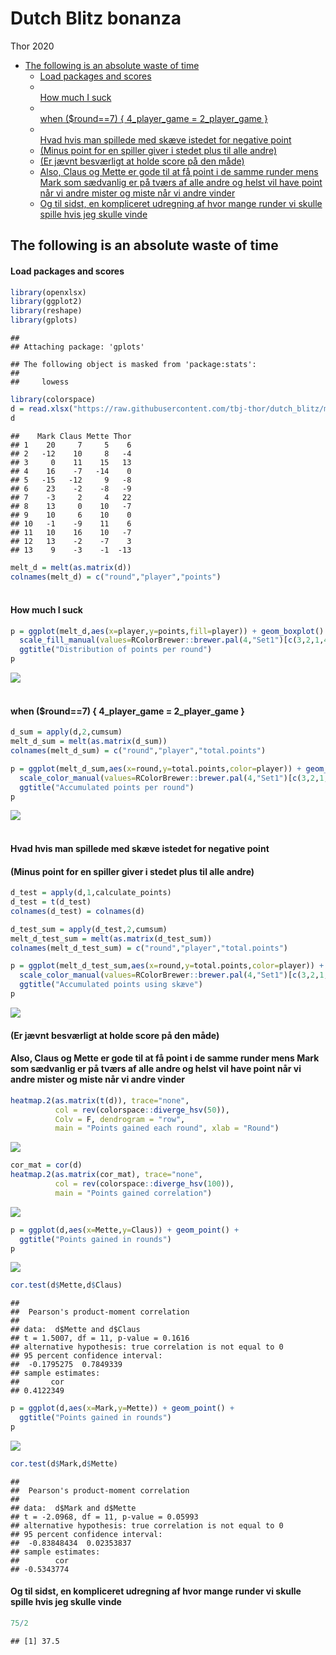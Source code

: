Dutch Blitz bonanza
================
Thor
2020

-   [The following is an absolute waste of time](#the-following-is-an-absolute-waste-of-time)
    -   [Load packages and scores](#load-packages-and-scores)
    -   [</br>How much I suck](#how-much-i-suck)
    -   [</br> when ($round==7) { 4\_player\_game = 2\_player\_game }](#when-round7-4_player_game-2_player_game)
    -   [</br>Hvad hvis man spillede med skæve istedet for negative point](#hvad-hvis-man-spillede-med-skæve-istedet-for-negative-point)
    -   [(Minus point for en spiller giver i stedet plus til alle andre)](#minus-point-for-en-spiller-giver-i-stedet-plus-til-alle-andre)
    -   [(Er jævnt besværligt at holde score på den måde)](#er-jævnt-besværligt-at-holde-score-på-den-måde)
    -   [Also, Claus og Mette er gode til at få point i de samme runder mens Mark som sædvanlig er på tværs af alle andre og helst vil have point når vi andre mister og miste når vi andre vinder](#also-claus-og-mette-er-gode-til-at-få-point-i-de-samme-runder-mens-mark-som-sædvanlig-er-på-tværs-af-alle-andre-og-helst-vil-have-point-når-vi-andre-mister-og-miste-når-vi-andre-vinder)
    -   [Og til sidst, en kompliceret udregning af hvor mange runder vi skulle spille hvis jeg skulle vinde](#og-til-sidst-en-kompliceret-udregning-af-hvor-mange-runder-vi-skulle-spille-hvis-jeg-skulle-vinde)

The following is an absolute waste of time
------------------------------------------

#### Load packages and scores

``` r
library(openxlsx)
library(ggplot2)
library(reshape)
library(gplots)
```

    ## 
    ## Attaching package: 'gplots'

    ## The following object is masked from 'package:stats':
    ## 
    ##     lowess

``` r
library(colorspace)
d = read.xlsx("https://raw.githubusercontent.com/tbj-thor/dutch_blitz/master/dutch_blitz.xlsx",colNames = T)
d
```

    ##    Mark Claus Mette Thor
    ## 1    20     7     5    6
    ## 2   -12    10     8   -4
    ## 3     0    11    15   13
    ## 4    16    -7   -14    0
    ## 5   -15   -12     9   -8
    ## 6    23    -2    -8   -9
    ## 7    -3     2     4   22
    ## 8    13     0    10   -7
    ## 9    10     6    10    0
    ## 10   -1    -9    11    6
    ## 11   10    16    10   -7
    ## 12   13    -2    -7    3
    ## 13    9    -3    -1  -13

``` r
melt_d = melt(as.matrix(d))
colnames(melt_d) = c("round","player","points")
```

#### </br>How much I suck

``` r
p = ggplot(melt_d,aes(x=player,y=points,fill=player)) + geom_boxplot() + 
  scale_fill_manual(values=RColorBrewer::brewer.pal(4,"Set1")[c(3,2,1,4)]) +
  ggtitle("Distribution of points per round")
p
```

![](dutch_blitz_files/figure-markdown_github/unnamed-chunk-2-1.png)

#### </br> when ($round==7) { 4\_player\_game = 2\_player\_game }

``` r
d_sum = apply(d,2,cumsum)
melt_d_sum = melt(as.matrix(d_sum))
colnames(melt_d_sum) = c("round","player","total.points")

p = ggplot(melt_d_sum,aes(x=round,y=total.points,color=player)) + geom_point() + geom_line() +
  scale_color_manual(values=RColorBrewer::brewer.pal(4,"Set1")[c(3,2,1,4)]) +
  ggtitle("Accumulated points per round")
p
```

![](dutch_blitz_files/figure-markdown_github/unnamed-chunk-3-1.png)

#### </br>Hvad hvis man spillede med skæve istedet for negative point

#### (Minus point for en spiller giver i stedet plus til alle andre)

``` r
d_test = apply(d,1,calculate_points)
d_test = t(d_test)
colnames(d_test) = colnames(d)

d_test_sum = apply(d_test,2,cumsum)
melt_d_test_sum = melt(as.matrix(d_test_sum))
colnames(melt_d_test_sum) = c("round","player","total.points")

p = ggplot(melt_d_test_sum,aes(x=round,y=total.points,color=player)) + geom_point() + geom_line() +
  scale_color_manual(values=RColorBrewer::brewer.pal(4,"Set1")[c(3,2,1,4)]) +
  ggtitle("Accumulated points using skæve")
p
```

![](dutch_blitz_files/figure-markdown_github/unnamed-chunk-5-1.png)

#### (Er jævnt besværligt at holde score på den måde)

#### Also, Claus og Mette er gode til at få point i de samme runder mens Mark som sædvanlig er på tværs af alle andre og helst vil have point når vi andre mister og miste når vi andre vinder

``` r
heatmap.2(as.matrix(t(d)), trace="none",
          col = rev(colorspace::diverge_hsv(50)),
          Colv = F, dendrogram = "row",
          main = "Points gained each round", xlab = "Round")
```

![](dutch_blitz_files/figure-markdown_github/unnamed-chunk-6-1.png)

``` r
cor_mat = cor(d)
heatmap.2(as.matrix(cor_mat), trace="none",
          col = rev(colorspace::diverge_hsv(100)),
          main = "Points gained correlation")
```

![](dutch_blitz_files/figure-markdown_github/unnamed-chunk-7-1.png)

``` r
p = ggplot(d,aes(x=Mette,y=Claus)) + geom_point() + 
  ggtitle("Points gained in rounds")
p
```

![](dutch_blitz_files/figure-markdown_github/unnamed-chunk-8-1.png)

``` r
cor.test(d$Mette,d$Claus)
```

    ## 
    ##  Pearson's product-moment correlation
    ## 
    ## data:  d$Mette and d$Claus
    ## t = 1.5007, df = 11, p-value = 0.1616
    ## alternative hypothesis: true correlation is not equal to 0
    ## 95 percent confidence interval:
    ##  -0.1795275  0.7849339
    ## sample estimates:
    ##       cor 
    ## 0.4122349

``` r
p = ggplot(d,aes(x=Mark,y=Mette)) + geom_point() + 
  ggtitle("Points gained in rounds")
p
```

![](dutch_blitz_files/figure-markdown_github/unnamed-chunk-9-1.png)

``` r
cor.test(d$Mark,d$Mette)
```

    ## 
    ##  Pearson's product-moment correlation
    ## 
    ## data:  d$Mark and d$Mette
    ## t = -2.0968, df = 11, p-value = 0.05993
    ## alternative hypothesis: true correlation is not equal to 0
    ## 95 percent confidence interval:
    ##  -0.83848434  0.02353837
    ## sample estimates:
    ##        cor 
    ## -0.5343774

#### Og til sidst, en kompliceret udregning af hvor mange runder vi skulle spille hvis jeg skulle vinde

``` r
75/2
```

    ## [1] 37.5
